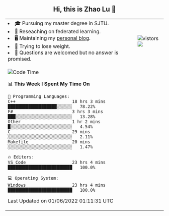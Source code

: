<h2 align="center"> Hi, this is Zhao Lu 👋</h2>

<table style="overflow:hidden;">
    <tr> 
        <td>
            <li>🎓 Pursuing my master degree in SJTU.</li>
            <li>🌱 Reseaching on federated learning.</li>
            <li>🖥️ Maintaining my <a href="https://ifarewell.xyz">personal blog</a>.</li>
            <li>💪 Trying to lose weight.</li>
            <li>💬 Questions are welcomed but no answer is promised.</li> 
        </td>
        <td>
            <img src="https://visitor-badge.glitch.me/badge?page_id=ifarewell" alt="vistors" />
        <br>
          <img src="https://github-readme-stats.vercel.app/api?username=ifarewell&theme=graywhite&hide=prs,contribs&show_icons=true&hide_border=true&icon_color=CE1D2D&text_color=718096&bg_color=ffffff&hide_title=true" />
        </td>
    </tr>
    <tr>
        <td colspan="2">
            
<!--START_SECTION:waka-->
![Code Time](http://img.shields.io/badge/Code%20Time-178%20hrs%2023%20mins-blue)

📊 **This Week I Spent My Time On** 

```text
💬 Programming Languages: 
C++                      18 hrs 3 mins       ███████████████████░░░░░░   78.22% 
F#                       3 hrs 3 mins        ███░░░░░░░░░░░░░░░░░░░░░░   13.28% 
Other                    1 hr 2 mins         █░░░░░░░░░░░░░░░░░░░░░░░░   4.54% 
C                        29 mins             ░░░░░░░░░░░░░░░░░░░░░░░░░   2.11% 
Makefile                 20 mins             ░░░░░░░░░░░░░░░░░░░░░░░░░   1.47%

🔥 Editors: 
VS Code                  23 hrs 4 mins       █████████████████████████   100.0%

💻 Operating System: 
Windows                  23 hrs 4 mins       █████████████████████████   100.0%

```


 Last Updated on 01/06/2022 01:11:31 UTC
<!--END_SECTION:waka-->
            
</td></tr>
</table>

